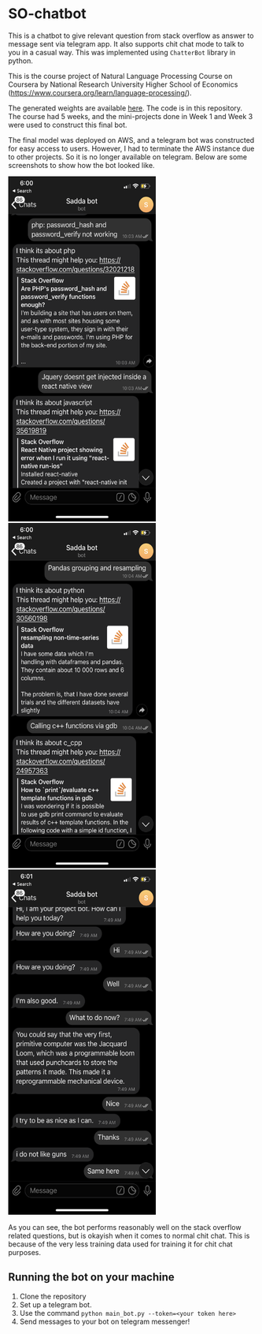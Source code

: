# SO-chatbot
This is a chatbot to give relevant question from stack overflow as answer to message sent via telegram app. It also supports chit chat mode to talk to you in a casual way. This was implemented using `ChatterBot` library in python. 

This is the course project of Natural Language Processing Course on Coursera by National Research University Higher School of Economics (https://www.coursera.org/learn/language-processing/).


The generated weights are available [here](https://drive.google.com/drive/folders/1GV6d2-n4L6dO65n_6nrXAluG3wZRk0-h?usp=sharing). The code is in this repository. The course had 5 weeks, and the mini-projects done in Week 1 and Week 3 were used to construct this final bot. 

The final model was deployed on AWS, and a telegram bot was constructed for easy access to users. However, I had to terminate the AWS instance due to other projects. So it is no longer available on telegram. Below are some screenshots to show how the bot looked like. 

<img src="Screenshots/so1.PNG" height="700" width="300">
<br>
<img src="Screenshots/so2.PNG" height="700" width="300">
<br>
<img src="Screenshots/so3.PNG" height="700" width="300">
<br>

As you can see, the bot performs reasonably well on the stack overflow related questions, but is okayish when it comes to normal chit chat. This is because of the very less training data used for training it for chit chat purposes.


## Running the bot on your machine
1. Clone the repository
2. Set up a telegram bot. 
3. Use the command `python main_bot.py --token=<your token here>`
4. Send messages to your bot on telegram messenger!
